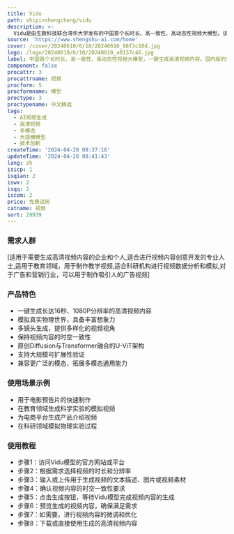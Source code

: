 ```yaml
---
title: Vidu
path: shipinshengcheng/vidu
description: >-
  Vidu是由生数科技联合清华大学发布的中国首个长时长、高一致性、高动态性视频大模型。该模型采用原创的Diffusion与Transformer融合的架构U-ViT，支持一键生成长达16秒、分辨率高达1080P的高清视频内容。Vidu不仅能够模拟真实物理世界，还拥有丰富想象力，具备多镜头生成、时空一致性高等特点。其快速突破源自于团队在贝叶斯机器学习和多模态大模型的长期积累和多项原创性成果。Vidu的问世代表了生数科技在多模态原生大模型领域的持续创新能力和领先性，面向未来，灵活架构将能够兼容更广泛的模态，进一步拓展多模态通用能力的边界。
source: 'https://www.shengshu-ai.com/home'
cover: /cover/20240610/6/10/20240610_98f3c10d.jpg
logo: /logo/20240610/6/10/20240610_a0137c46.jpg
label: 中国首个长时长、高一致性、高动态性视频大模型，一键生成高清视频内容。国内版的Sora
component: false
procattr: 3
procattrname: 视频
procform: 5
procformname: 模型
proctype: 3
proctypename: 中文精选
tags:
  - AI视频生成
  - 高清视频
  - 多模态
  - 大规模模型
  - 技术创新
createTime: '2024-04-28 08:37:16'
updateTime: '2024-04-28 08:41:43'
lang: zh
isicp: 1
isqian: 2
iswx: 2
isqq: 2
iscom: 2
price: 免费试用
catname: 视频
sort: 29939
---
```




### 需求人群
[适用于需要生成高清视频内容的企业和个人,适合进行视频内容创意开发的专业人士,适用于教育领域，用于制作教学视频,适合科研机构进行视频数据分析和模拟,对于广告和营销行业，可以用于制作吸引人的广告视频]

### 产品特色
* 一键生成长达16秒、1080P分辨率的高清视频内容
* 模拟真实物理世界，具备丰富想象力
* 多镜头生成，提供多样化的视频视角
* 保持视频内容的时空一致性
* 原创Diffusion与Transformer融合的U-ViT架构
* 支持大规模可扩展性验证
* 兼容更广泛的模态，拓展多模态通用能力

### 使用场景示例
* 用于电影预告片的快速制作
* 在教育领域生成科学实验的模拟视频
* 为电商平台生成产品介绍视频
* 在科研领域模拟物理实验过程

### 使用教程
* 步骤1：访问Vidu模型的官方网站或平台
* 步骤2：根据需求选择视频的时长和分辨率
* 步骤3：输入或上传用于生成视频的文本描述、图片或视频素材
* 步骤4：确认视频内容的时空一致性要求
* 步骤5：点击生成按钮，等待Vidu模型完成视频内容的生成
* 步骤6：预览生成的视频内容，确保满足需求
* 步骤7：如需要，进行视频内容的微调和优化
* 步骤8：下载或直接使用生成的高清视频内容

  
